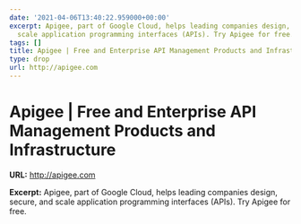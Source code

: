 ```yaml
---
date: '2021-04-06T13:40:22.959000+00:00'
excerpt: Apigee, part of Google Cloud, helps leading companies design, secure, and
  scale application programming interfaces (APIs). Try Apigee for free.
tags: []
title: Apigee | Free and Enterprise API Management Products and Infrastructure
type: drop
url: http://apigee.com
---
```


# Apigee | Free and Enterprise API Management Products and Infrastructure

**URL:** http://apigee.com

**Excerpt:** Apigee, part of Google Cloud, helps leading companies design, secure, and scale application programming interfaces (APIs). Try Apigee for free.
